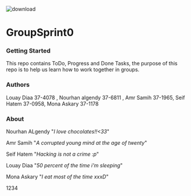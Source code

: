 ![download](https://user-images.githubusercontent.com/36380160/36218905-e19a2b14-11c6-11e8-898a-1db5d21e1944.png)













# GroupSprint0

### Getting Started 
This repo contains ToDo, Progress and Done Tasks, the purpose of this repo is to help us learn how to work together in groups.

### Authors 
Louay Diaa 37-4078 , Nourhan algendy 37-6811 , Amr Samih 37-1965, Seif Hatem 37-0958, Mona Askary 37-1178

### About 
Nourhan ALgendy "_I love chocolates!!<33_"

Amr Samih "_A corrupted young mind at the age of twenty_"

Seif Hatem "_Hacking is not a crime :p_"

Louay Diaa "_50 percent of the time i'm sleeping_"

Mona Askary "_I eat most of the time xxxD_"

1234
